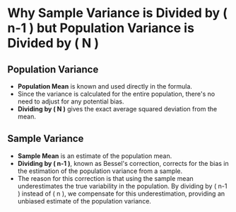 # Why Sample Variance is Divided by \( n-1 \) but Population Variance is Divided by \( N \)

## Population Variance

- **Population Mean** is known and used directly in the formula.
- Since the variance is calculated for the entire population, there's no need to adjust for any potential bias.
- **Dividing by \( N \)** gives the exact average squared deviation from the mean.

## Sample Variance

- **Sample Mean** is an estimate of the population mean.
- **Dividing by \( n-1 \)**, known as Bessel's correction, corrects for the bias in the estimation of the population variance from a sample.
- The reason for this correction is that using the sample mean underestimates the true variability in the population. By dividing by \( n-1 \) instead of \( n \), we compensate for this underestimation, providing an unbiased estimate of the population variance.

